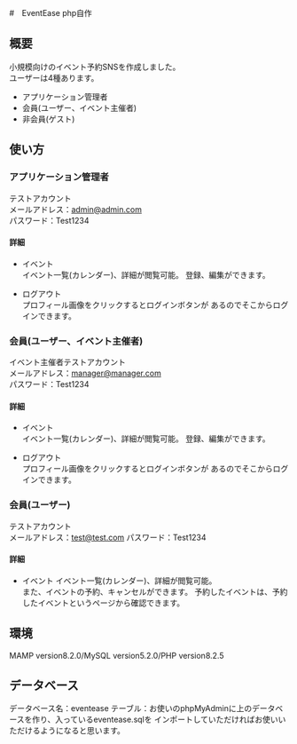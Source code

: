 #　EventEase
php自作

## 概要
小規模向けのイベント予約SNSを作成しました。    
ユーザーは4種あります。
- アプリケーション管理者
- 会員(ユーザー、イベント主催者)
- 非会員(ゲスト)

## 使い方
### アプリケーション管理者
テストアカウント  
メールアドレス：admin@admin.com  
パスワード：Test1234
#### 詳細
- イベント  
イベント一覧(カレンダー)、詳細が閲覧可能。
登録、編集ができます。   

- ログアウト  
プロフィール画像をクリックするとログインボタンが
あるのでそこからログインできます。  

### 会員(ユーザー、イベント主催者)
イベント主催者テストアカウント  
メールアドレス：manager@manager.com  
パスワード：Test1234
#### 詳細
- イベント  
イベント一覧(カレンダー)、詳細が閲覧可能。
登録、編集ができます。   

- ログアウト  
プロフィール画像をクリックするとログインボタンが
あるのでそこからログインできます。  

### 会員(ユーザー)
テストアカウント   
メールアドレス：test@test.com 
パスワード：Test1234
#### 詳細
- イベント 
イベント一覧(カレンダー)、詳細が閲覧可能。  
また、イベントの予約、キャンセルができます。
予約したイベントは、予約したイベントというページから確認できます。

## 環境
MAMP version8.2.0/MySQL version5.2.0/PHP version8.2.5

## データベース
データベース名：eventease 
テーブル：お使いのphpMyAdminに上のデータベースを作り、入っているeventease.sqlを
インポートしていただければお使いいただけるようになると思います。

